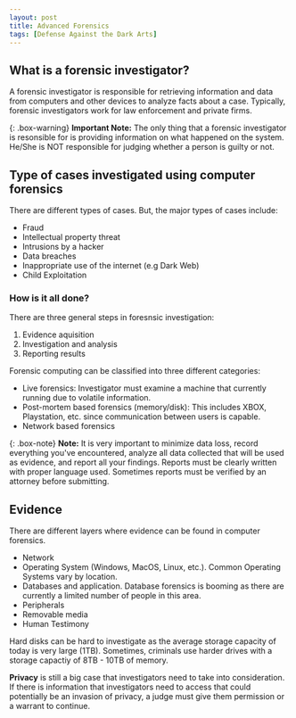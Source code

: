 ```yaml
---
layout: post
title: Advanced Forensics
tags: [Defense Against the Dark Arts]
---
```


## What is a forensic investigator?
A forensic investigator is responsible for retrieving information and data from computers and other devices to analyze facts about a case. Typically, forensic investigators work for law enforcement and private firms.

{: .box-warning}
**Important Note:** The only thing that a forensic investigator is resonsible for is providing information on what happened on the system. He/She is NOT responsible for judging whether a person is guilty or not. 

## Type of cases investigated using computer forensics
There are different types of cases. But, the major types of cases include:
- Fraud
- Intellectual property threat
- Intrusions by a hacker
- Data breaches
- Inappropriate use of the internet (e.g Dark Web)
- Child Exploitation

### How is it all done? 
There are three general steps in foresnsic investigation:
1. Evidence aquisition
2. Investigation and analysis
3. Reporting results

Forensic computing can be classified into three different categories:
- Live forensics: Investigator must examine a machine that currently running due to volatile information.
- Post-mortem based forensics (memory/disk): This includes XBOX, Playstation, etc. since communication between users is capable. 
- Network based forensics 

{: .box-note}
**Note:** It is very important to minimize data loss, record everything you've encountered, analyze all data collected that will be used as evidence, and report all your findings. Reports must be clearly written with proper language used. Sometimes reports must be verified by an attorney before submitting.

## Evidence
There are different layers where evidence can be found in computer forensics.
- Network
- Operating System (Windows, MacOS, Linux, etc.). Common Operating Systems vary by location.
- Databases and application. Database forensics is booming as there are currently a limited number of people in this area.
- Peripherals
- Removable media
- Human Testimony

Hard disks can be hard to investigate as the average storage capacity of today is very large (1TB). Sometimes, criminals use harder drives with a storage capactiy of 8TB - 10TB of memory. 

**Privacy** is still a big case that investigators need to take into consideration. If there is information that investigators need to access that could potentially be an invasion of privacy, a judge must give them permission or a warrant to continue. 
